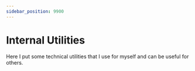 ```yaml
---
sidebar_position: 9900
---
```


# Internal Utilities

Here I put some technical utilities that I use for myself and can be useful for others.
